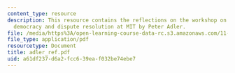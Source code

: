 ```yaml
---
content_type: resource
description: This resource contains the reflections on the workshop on deliberative
  democracy and dispute resolution at MIT by Peter Adler.
file: /media/https%3A/open-learning-course-data-rc.s3.amazonaws.com/11-969-workshop-on-deliberative-democracy-and-dispute-resolution-summer-2005/a61df237d6a2fcc639eaf032be74ebe7_adler_ref.pdf
file_type: application/pdf
resourcetype: Document
title: adler_ref.pdf
uid: a61df237-d6a2-fcc6-39ea-f032be74ebe7
---
```

